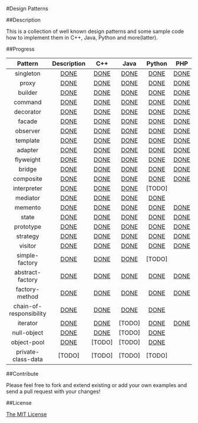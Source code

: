 #Design Patterns

##Description

This is a collection of well known design patterns and some sample code how to implement them in C++, Java, Python and more(latter).

##Progress

Pattern | Description | C++ | Java | Python | PHP | Perl
:--------:|:--------:|:-----:|:------:|:-------:|:------:|:---:
singleton | [DONE](./src/singleton/singleton.md) | [DONE](./src/singleton/cpp) | [DONE](./src/singleton/java) | [DONE](./src/singleton/python) | [DONE](./src/singleton/php) | [DONE](./src/singleton/perl)
proxy | [DONE](./src/proxy/proxy.md) | [DONE](./src/proxy/cpp) | [DONE](./src/proxy/java) | [DONE](./src/proxy/python) | [DONE](./src/proxy/php)
builder | [DONE](./src/builder/builder.md) | [DONE](./src/builder/cpp) | [DONE](./src/builder/java) | [DONE](./src/builder/python) | [DONE](./src/builder/php)
command | [DONE](./src/command/command.md) | [DONE](./src/command/cpp) | [DONE](./src/command/java) | [DONE](./src/command/python) | [DONE](./src/command/php)
decorator | [DONE](./src/decorator/decorator.md) | [DONE](./src/decorator/cpp) | [DONE](./src/decorator/java) | [DONE](./src/decorator/python) | [DONE](./src/decorator/php) | [DONE](./src/decorator/perl)
facade | [DONE](./src/facade/facade.md) | [DONE](./src/facade/cpp) | [DONE](./src/facade/java) | [DONE](./src/facade/python) | [DONE](./src/facade/php)
observer | [DONE](./src/observer/observer.md) | [DONE](./src/observer/cpp) | [DONE](./src/observer/java) | [DONE](./src/observer/python) | [DONE](./src/observer/php)
template | [DONE](./src/template/template.md) | [DONE](./src/template/cpp) | [DONE](./src/template/java) | [DONE](./src/template/python) | [DONE](./src/template/php)
adapter | [DONE](./src/adapter/adapter.md) | [DONE](./src/adapter/cpp) | [DONE](./src/adapter/java) | [DONE](./src/adapter/python) | [DONE](./src/adapter/php)
flyweight | [DONE](./src/flyweight/flyweight.md) | [DONE](./src/flyweight/cpp) | [DONE](./src/flyweight/java) | [DONE](./src/flyweight/python) | [DONE](./src/flyweight/php)
bridge | [DONE](./src/bridge/bridge.md) | [DONE](./src/bridge/cpp) | [DONE](./src/bridge/java) | [DONE](./src/bridge/python) | [DONE](./src/bridge/php)
composite | [DONE](./src/composite/composite.md) | [DONE](./src/composite/cpp) | [DONE](./src/composite/java) | [DONE](./src/composite/python) | [DONE](./src/composite/php)
interpreter | [DONE](./src/interpreter/interpreter.md) | [DONE](./src/interpreter/cpp) | [DONE](./src/interpreter/java) | [TODO]
mediator | [DONE](./src/mediator/mediator.md) | [DONE](./src/mediator/cpp) | [DONE](./src/mediator/java) | [DONE](./src/mediator/python)
memento	| [DONE](./src/memento/memento.md) | [DONE](./src/memento/cpp) | [DONE](./src/memento/java) | [DONE](./src/memento/python) | [DONE](./src/memento/php)
state |	[DONE](./src/state/state.md) | [DONE](./src/state/cpp) | [DONE](./src/state/java) | [DONE](./src/state/python) | [DONE](./src/state/php)
prototype | [DONE](./src/prototype/prototype.md) | [DONE](./src/prototype/cpp) | [DONE](./src/prototype/java) | [DONE](./src/prototype/python) | [DONE](./src/prototype/php)
strategy | [DONE](./src/strategy/strategy.md) | [DONE](./src/strategy/cpp) | [DONE](./src/strategy/java) | [DONE](./src/strategy/python) | [DONE](./src/strategy/php)
visitor | [DONE](./src/visitor/visitor.md) | [DONE](./src/visitor/cpp) | [DONE](./src/visitor/java) | [DONE](./src/visitor/python) | [DONE](./src/visitor/php)
simple-factory | [DONE](./src/simple-factory/simple-factory.md) | [DONE](./src/simple-factory/cpp) | [DONE](./src/simple-factory/java) | [TODO]
abstract-factory | [DONE](./src/abstract-factory/abstract-factory.md) | [DONE](./src/abstract-factory/cpp) | [DONE](./src/abstract-factory/java) | [DONE](./src/abstract-factory/python) | [DONE](./src/abstract-factory/php)
factory-method | [DONE](./src/factory-method/factory-method.md) | [DONE](./src/factory-method/cpp) | [DONE](./src/factory-method/java) | [DONE](./src/factory-method/python) | [DONE](./src/factory-method/php)
chain-of-responsibility | [DONE](./src/chain-of-responsibility/chain-of-responsibility.md) | [DONE](./src/chain-of-responsibility/cpp) | [DONE](./src/chain-of-responsibility/java) | [DONE](./src/chain-of-responsibility/python)
iterator | [DONE](./src/iterator/iterator.md) | [DONE](./src/iterator/cpp) | [TODO] | [DONE](./src/iterator/python) | [DONE](./src/iterator/perl)
null-object | [DONE](./src/null-object/null-object.md) | [DONE](./src/null-object/cpp) | [TODO] | [DONE](./src/null-object/python)
object-pool | [DONE](./src/object-pool/object-pool.md) | [TODO] | [TODO] | [DONE](./src/object-pool/python)
private-class-data | [TODO] | [TODO] | [TODO] | [TODO]

<!-- [PHP](https://github.com/domnikl/DesignPatternsPHP) DONE -->


##Contribute

Please feel free to fork and extend existing or add your own examples and send a pull request with your changes!

##License

[The MIT License](./LICENSE)
